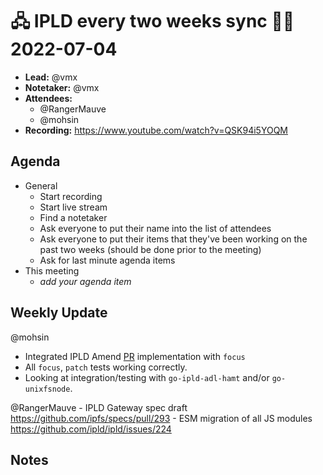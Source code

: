# 🖧 IPLD every two weeks sync 🙌🏽 2022-07-04


- **Lead:** @vmx
- **Notetaker:** @vmx
- **Attendees:**
  - @RangerMauve
  - @mohsin
- **Recording:** https://www.youtube.com/watch?v=QSK94i5YOQM


## Agenda

- General
  - Start recording
  - Start live stream
  - Find a notetaker
  - Ask everyone to put their name into the list of attendees
  - Ask everyone to put their items that they've been working on the past two weeks (should be done prior to the meeting)
  - Ask for last minute agenda items
- This meeting
  - _add your agenda item_


## Weekly Update

@mohsin
 - Integrated IPLD Amend [PR](https://github.com/ipld/go-ipld-prime/pull/445) implementation with `focus`
 - All `focus`, `patch` tests working correctly.
 - Looking at integration/testing with `go-ipld-adl-hamt` and/or `go-unixfsnode`.

@RangerMauve
    - IPLD Gateway spec draft https://github.com/ipfs/specs/pull/293
    - ESM migration of all JS modules https://github.com/ipld/ipld/issues/224

## Notes

<!-- After each call, the notetaker submits a PR to https://github.com/ipld/team-mgmt to store the notes on the meeting-notes folder -->

